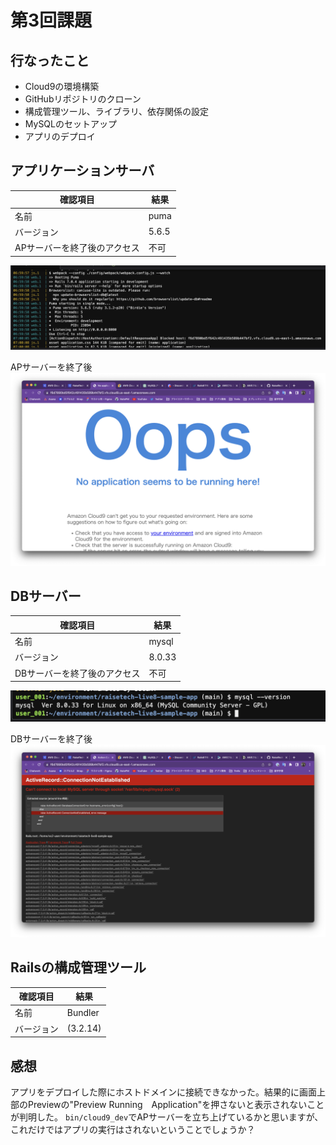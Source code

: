 # 第3回課題

## 行なったこと
- Cloud9の環境構築
- GitHubリポジトリのクローン
- 構成管理ツール、ライブラリ、依存関係の設定
- MySQLのセットアップ
- アプリのデプロイ

## アプリケーションサーバ

|  確認項目  |  結果  |
| ---- | ---- |
|  名前  |  puma  |
|  バージョン  |  5.6.5  |
|  APサーバーを終了後のアクセス  |  不可  |

![Rails](/rails.png)

APサーバーを終了後
![Error](/error.png)


## DBサーバー

|  確認項目  |  結果  |
| ---- | ---- |
|  名前  |  mysql  |
|  バージョン  |  8.0.33  |
|  DBサーバーを終了後のアクセス |  不可  |

![MySQL](/mysql.png)

DBサーバーを終了後
![DBError](/db-error.png)

## Railsの構成管理ツール

|  確認項目  |  結果  |
| ---- | ---- |
|  名前  |  Bundler  |
|  バージョン  |  (3.2.14)  |

## 感想
アプリをデプロイした際にホストドメインに接続できなかった。結果的に画面上部のPreviewの"Preview Running　Application"を押さないと表示されないことが判明した。
`bin/cloud9_dev`でAPサーバーを立ち上げているかと思いますが、これだけではアプリの実行はされないということでしょうか？

